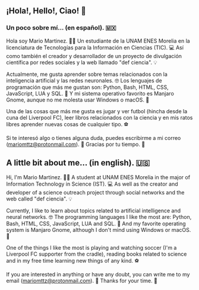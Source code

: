 ## ¡Hola!, Hello!, Ciao! 👋

### Un poco sobre mí... (en español). 🇲🇽

Hola soy Mario Martinez. 🧑‍💻 Un estudiante de la UNAM ENES Morelia en la licenciatura de Tecnologías para la Información en Ciencias (TIC). 💻 Así como también el creador y desarrollador de un proyecto de divulgación científica por redes sociales y la web llamado "def ciencia". 💡

Actualmente, me gusta aprender sobre temas relacionados con la inteligencia artificial y las redes neuronales. 🤓 Los lenguajes de programación que más me gustan son: Python, Bash, HTML, CSS, JavaScript, LUA y SQL. 🐍 Y mi sistema operativo favorito es Manjaro Gnome, aunque no me molesta usar Windows o macOS. 🐧

Una de las cosas que más me gusta es jugar y ver futbol (hincha desde la cuna del Liverpool FC), leer libros relacionados con la ciencia y en mis ratos libres aprender nuevas cosas de cualquier tipo. ⚽️

Si te interesó algo o tienes alguna duda, puedes escribirme a mi correo (mariomttz@protonmail.com). 📧 Gracias por tu tiempo. 🤍

## A little bit about me... (in english). 🇺🇸

Hi, I'm Mario Martinez. 👨‍💻 A student at UNAM ENES Morelia in the major of Information Technology in Science (IST). 💻 As well as the creator and developer of a science outreach project through social networks and the web called "def ciencia". 💡

Currently, I like to learn about topics related to artificial intelligence and neural networks. 🤓 The programming languages I like the most are: Python, Bash, HTML, CSS, JavaScript, LUA and SQL. 🐍 And my favorite operating system is Manjaro Gnome, although I don't mind using Windows or macOS. 🐧

One of the things I like the most is playing and watching soccer (I'm a Liverpool FC supporter from the cradle), reading books related to science and in my free time learning new things of any kind. ⚽️

If you are interested in anything or have any doubt, you can write me to my email (mariomttz@protonmail.com). 📧 Thanks for your time. 🤍
